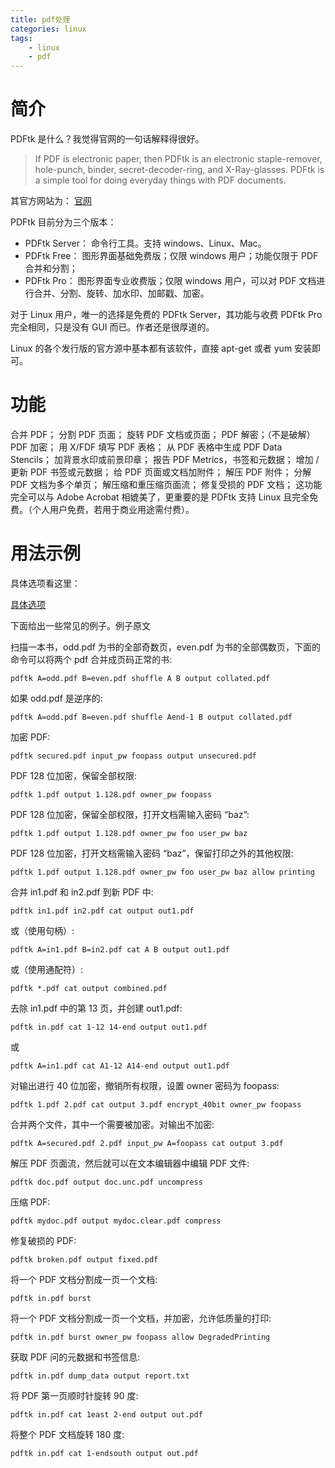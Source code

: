 ```yaml
---
title: pdf处理
categories: linux
tags: 
    - linux
    - pdf
---
```


# 简介

PDFtk 是什么？我觉得官网的一句话解释得很好。
>If PDF is electronic paper, then PDFtk is an electronic staple-remover, hole-punch, binder, secret-decoder-ring, and X-Ray-glasses. PDFtk is a simple tool for doing everyday things with PDF documents.

其官方网站为：
[官网](http://www.pdflabs.com/tools/pdftk-the-pdf-toolkit)

PDFtk 目前分为三个版本：

- PDFtk Server：
命令行工具。支持 windows、Linux、Mac。
- PDFtk Free：
图形界面基础免费版；仅限 windows 用户；功能仅限于 PDF 合并和分割；
- PDFtk Pro：
图形界面专业收费版；仅限 windows 用户，可以对 PDF 文档进行合并、分割、旋转、加水印、加邮戳、加密。

对于 Linux 用户，唯一的选择是免费的 PDFtk Server，其功能与收费 PDFtk Pro 完全相同，只是没有 GUI 而已。作者还是很厚道的。

Linux 的各个发行版的官方源中基本都有该软件，直接 apt-get 或者 yum 安装即可。

# 功能

合并 PDF；
分割 PDF 页面；
旋转 PDF 文档或页面；
PDF 解密；（不是破解）
PDF 加密；
用 X/FDF 填写 PDF 表格；
从 PDF 表格中生成 PDF Data Stencils；
加背景水印或前景印章；
报告 PDF Metrics，书签和元数据；
增加 / 更新 PDF 书签或元数据；
给 PDF 页面或文档加附件；
解压 PDF 附件；
分解 PDF 文档为多个单页；
解压缩和重压缩页面流；
修复受损的 PDF 文档；
这功能完全可以与 Adobe Acrobat 相媲美了，更重要的是 PDFtk 支持 Linux 且完全免费。（个人用户免费，若用于商业用途需付费）。

# 用法示例

具体选项看这里：

[具体选项](http://www.pdflabs.com/docs/pdftk-man-page/)

下面给出一些常见的例子。例子原文

扫描一本书，odd.pdf 为书的全部奇数页，even.pdf 为书的全部偶数页，下面的命令可以将两个 pdf 合并成页码正常的书:
```
pdftk A=odd.pdf B=even.pdf shuffle A B output collated.pdf
```
如果 odd.pdf 是逆序的:
```
pdftk A=odd.pdf B=even.pdf shuffle Aend-1 B output collated.pdf
```
加密 PDF:
```
pdftk secured.pdf input_pw foopass output unsecured.pdf
```
PDF 128 位加密，保留全部权限:
```
pdftk 1.pdf output 1.128.pdf owner_pw foopass
```
PDF 128 位加密，保留全部权限，打开文档需输入密码 “baz”:
```
pdftk 1.pdf output 1.128.pdf owner_pw foo user_pw baz
```
PDF 128 位加密，打开文档需输入密码 “baz”，保留打印之外的其他权限:
```
pdftk 1.pdf output 1.128.pdf owner_pw foo user_pw baz allow printing
```
合并 in1.pdf 和 in2.pdf 到新 PDF 中:
```
pdftk in1.pdf in2.pdf cat output out1.pdf
```
或（使用句柄）:
```
pdftk A=in1.pdf B=in2.pdf cat A B output out1.pdf
```
或（使用通配符）:
```
pdftk *.pdf cat output combined.pdf
```
去除 in1.pdf 中的第 13 页，并创建 out1.pdf:
```
pdftk in.pdf cat 1-12 14-end output out1.pdf
```
或
```
pdftk A=in1.pdf cat A1-12 A14-end output out1.pdf
```
对输出进行 40 位加密，撤销所有权限，设置 owner 密码为 foopass:
```
pdftk 1.pdf 2.pdf cat output 3.pdf encrypt_40bit owner_pw foopass
```
合并两个文件，其中一个需要被加密。对输出不加密:
```
pdftk A=secured.pdf 2.pdf input_pw A=foopass cat output 3.pdf
```
解压 PDF 页面流，然后就可以在文本编辑器中编辑 PDF 文件:
```
pdftk doc.pdf output doc.unc.pdf uncompress
```
压缩 PDF:
```
pdftk mydoc.pdf output mydoc.clear.pdf compress
```
修复破损的 PDF:
```
pdftk broken.pdf output fixed.pdf
```
将一个 PDF 文档分割成一页一个文档:
```
pdftk in.pdf burst
```
将一个 PDF 文档分割成一页一个文档，并加密，允许低质量的打印:
```
pdftk in.pdf burst owner_pw foopass allow DegradedPrinting
```
获取 PDF 问的元数据和书签信息:
```
pdftk in.pdf dump_data output report.txt
```
将 PDF 第一页顺时针旋转 90 度:
```
pdftk in.pdf cat 1east 2-end output out.pdf
```
将整个 PDF 文档旋转 180 度:
```
pdftk in.pdf cat 1-endsouth output out.pdf
```